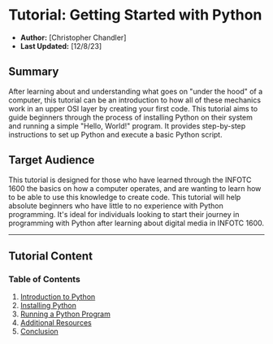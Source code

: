 # Tutorial: Getting Started with Python

- **Author:** [Christopher Chandler]
- **Last Updated:** [12/8/23]

## Summary

After learning about and understanding what goes on "under the hood" of a computer, this tutorial can be an introduction to how all of these mechanics work in an upper OSI layer by creating your first code. This tutorial aims to guide beginners through the process of installing Python on their system and running a simple "Hello, World!" program. It provides step-by-step instructions to set up Python and execute a basic Python script.

## Target Audience

This tutorial is designed for those who have learned through the INFOTC 1600 the basics on how a computer operates, and are wanting to learn how to be able to use this knowledge to create code. This tutorial will help absolute beginners who have little to no experience with Python programming. It's ideal for individuals looking to start their journey in programming with Python after learning about digital media in INFOTC 1600.

---

## Tutorial Content

### Table of Contents

1. [Introduction to Python](https://github.com/ChrisChandler325/Python-Introduction-Tutorial/blob/main/Introduction.md)
3. [Installing Python](https://github.com/ChrisChandler325/Python-Introduction-Tutorial/blob/main/Installing%20Python)
4. [Running a Python Program](https://github.com/ChrisChandler325/Python-Introduction-Tutorial/blob/main/First%20Python%20Script)
5. [Additional Resources](https://github.com/ChrisChandler325/Python-Introduction-Tutorial/blob/main/Additional%20Resources)
6. [Conclusion](https://github.com/ChrisChandler325/Python-Introduction-Tutorial/blob/main/Conclusion)
